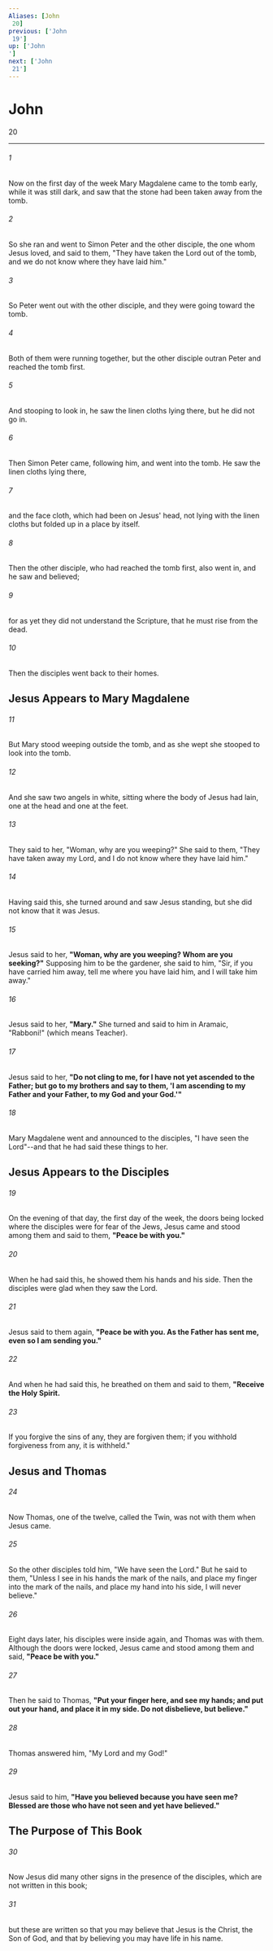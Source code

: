 ```yaml
---
Aliases: [John 20]
previous: ['John 19']
up: ['John']
next: ['John 21']
---
```

# John 20

***
 

###### 1 
Now on the first day of the week Mary Magdalene came to the tomb early, while it was still dark, and saw that the stone had been taken away from the tomb.  

###### 2 
So she ran and went to Simon Peter and the other disciple, the one whom Jesus loved, and said to them, "They have taken the Lord out of the tomb, and we do not know where they have laid him."  

###### 3 
So Peter went out with the other disciple, and they were going toward the tomb.  

###### 4 
Both of them were running together, but the other disciple outran Peter and reached the tomb first.  

###### 5 
And stooping to look in, he saw the linen cloths lying there, but he did not go in.  

###### 6 
Then Simon Peter came, following him, and went into the tomb. He saw the linen cloths lying there,  

###### 7 
and the face cloth, which had been on Jesus' head, not lying with the linen cloths but folded up in a place by itself.  

###### 8 
Then the other disciple, who had reached the tomb first, also went in, and he saw and believed;  

###### 9 
for as yet they did not understand the Scripture, that he must rise from the dead.  

###### 10 
Then the disciples went back to their homes.  ## Jesus Appears to Mary Magdalene  

###### 11 
But Mary stood weeping outside the tomb, and as she wept she stooped to look into the tomb.  

###### 12 
And she saw two angels in white, sitting where the body of Jesus had lain, one at the head and one at the feet.  

###### 13 
They said to her, "Woman, why are you weeping?" She said to them, "They have taken away my Lord, and I do not know where they have laid him."  

###### 14 
Having said this, she turned around and saw Jesus standing, but she did not know that it was Jesus.  

###### 15 
Jesus said to her, **"Woman, why are you weeping? Whom are you seeking?"** Supposing him to be the gardener, she said to him, "Sir, if you have carried him away, tell me where you have laid him, and I will take him away."  

###### 16 
Jesus said to her, **"Mary."** She turned and said to him in Aramaic, "Rabboni!" (which means Teacher).  

###### 17 
Jesus said to her, **"Do not cling to me, for I have not yet ascended to the Father; but go to my brothers and say to them, 'I am ascending to my Father and your Father, to my God and your God.'"**  

###### 18 
Mary Magdalene went and announced to the disciples, "I have seen the Lord"--and that he had said these things to her.  ## Jesus Appears to the Disciples  

###### 19 
On the evening of that day, the first day of the week, the doors being locked where the disciples were for fear of the Jews, Jesus came and stood among them and said to them, **"Peace be with you."**  

###### 20 
When he had said this, he showed them his hands and his side. Then the disciples were glad when they saw the Lord.  

###### 21 
Jesus said to them again, **"Peace be with you. As the Father has sent me, even so I am sending you."**  

###### 22 
And when he had said this, he breathed on them and said to them, **"Receive the Holy Spirit.**  

###### 23 
If you forgive the sins of any, they are forgiven them; if you withhold forgiveness from any, it is withheld."  ## Jesus and Thomas  

###### 24 
Now Thomas, one of the twelve, called the Twin, was not with them when Jesus came.  

###### 25 
So the other disciples told him, "We have seen the Lord." But he said to them, "Unless I see in his hands the mark of the nails, and place my finger into the mark of the nails, and place my hand into his side, I will never believe."  

###### 26 
Eight days later, his disciples were inside again, and Thomas was with them. Although the doors were locked, Jesus came and stood among them and said, **"Peace be with you."**  

###### 27 
Then he said to Thomas, **"Put your finger here, and see my hands; and put out your hand, and place it in my side. Do not disbelieve, but believe."**  

###### 28 
Thomas answered him, "My Lord and my God!"  

###### 29 
Jesus said to him, **"Have you believed because you have seen me? Blessed are those who have not seen and yet have believed."**  ## The Purpose of This Book  

###### 30 
Now Jesus did many other signs in the presence of the disciples, which are not written in this book;  

###### 31 
but these are written so that you may believe that Jesus is the Christ, the Son of God, and that by believing you may have life in his name.
